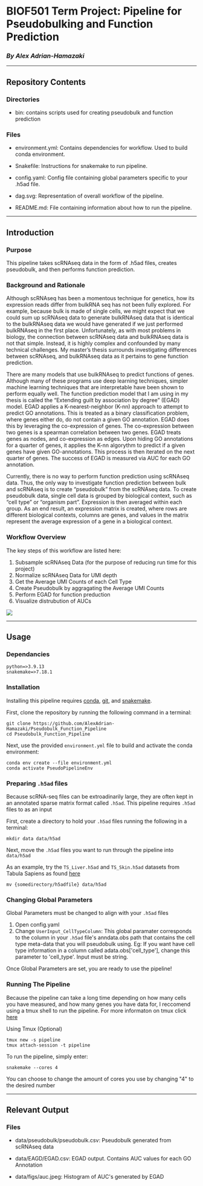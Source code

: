 # BIOF501 Term Project: Pipeline for Pseudobulking and Function Prediction 

### *By Alex Adrian-Hamazaki*

--------------------

## Repository Contents

### Directories

 + bin: contains scripts used for creating pseudobulk and function prediction
 
### Files
 
 + environment.yml: Contains dependencies for workflow. Used to build conda environment.
 
 + Snakefile: Instructions for snakemake to run pipeline.

 + config.yaml: Config file containing global parameters specific to your .h5ad file.
 
 + dag.svg: Representation of overall workflow of the pipeline.
 
 + README.md: File containing information about how to run the pipeline.


--------------------


## Introduction


### Purpose

This pipeline takes scRNAseq data in the form of .h5ad files, creates pseudobulk, and then performs function prediction.

### Background and Rationale

Although scRNAseq has been a momentous technique for genetics, how its expression reads differ from bulkRNA seq has not been fully explored. For example, because bulk is made of single cells, we might expect that we could sum up scRNAseq data to generate bulkRNAseq data that is identical to the bulkRNAseq data we would have generated if we just performed bulkRNAseq in the first place. Unfortunately, as with most problems in biology, the connection between scRNAseq data and bulkRNAseq data is not that simple. Instead, it is highly complex and confounded by many technical challenges. My master’s thesis surrounds investigating differences between scRNAseq, and bulkRNAseq data as it pertains to gene function prediction.

There are many models that use bulkRNAseq to predict functions of genes. Although many of these programs use deep learning techniques, simpler machine learning techniques that are interpretable have been shown to perform equally well. The function prediction model that I am using in my thesis is called the “Extending guilt by association by degree” (EGAD) model. EGAD applies a K-nearest-neighbor (K-nn) approach to attempt to predict GO annotations. This is treated as a binary classification problem, where genes either do, do not contain a given GO annotation. EGAD does this by leveraging the co-expression of genes. The co-expression between two genes is a spearman correlation between two genes. EGAD treats genes as nodes, and co-expression as edges. Upon hiding GO annotations for a quarter of genes, it applies the K-nn algorythm to predict if a given genes have  given GO-annotations. This process is then iterated on the next quarter of genes. The success of EGAD is measured via AUC for each GO annotation.

Currently, there is no way to perform function prediction using scRNAseq data. Thus, the only way to investigate function prediction between bulk and scRNAseq is to create  “pseudobulk” from the scRNAseq data. To create pseudobulk data, single cell data is grouped by biological context, such as “cell type” or “organism part”. Expression is then averaged within each group. As an end result, an expression matrix is created, where rows are different biological contexts, columns are genes, and values in the matrix represent the average expression of a gene in a biological context. 

### Workflow Overview

The key steps of this workflow are listed here:

1. Subsample scRNAseq Data (for the purpose of reducing run time for this project)
2. Normalize scRNAseq Data for UMI depth
3. Get the Average UMI Counts of each Cell Type
4. Create Pseudobulk by aggragating the Average UMI Counts
5. Perform EGAD for function preduction
6. Visualize distrubution of AUCs

![](dag.svg) 


--------------------


## Usage

### Dependancies

```
python=>3.9.13
snakemake=>7.18.1

```

### Installation

Installing this pipeline requires [conda](https://conda.io/projects/conda/en/stable/user-guide/install/download.html), [git](https://git-scm.com/book/en/v2/Getting-Started-Installing-Git), and [snakemake](https://snakemake.readthedocs.io/en/stable/getting_started/installation.html).


First, clone the repository by running the following command in a terminal:

```
git clone https://github.com/AlexAdrian-Hamazaki/Pseudobulk_Function_Pipeline
cd Pseudobulk_Function_Pipeline

```

Next, use the provided `environment.yml` file to build and activate the conda environment:

```
conda env create --file environment.yml
conda activate PseudoPipelineEnv

```

### Preparing `.h5ad` files

Because scRNA-seq files can be extroadinarily large, they are often kept in an annotated sparse matrix format called `.h5ad`.
This pipeline requires `.h5ad` files to as an input

First, create a directory to hold your `.h5ad` files running the following in a terminal:

```
mkdir data data/h5ad

```

Next, move the `.h5ad` files you want to run through the pipeline into `data/h5ad`

As an example, try the `TS_Liver.h5ad` and `TS_Skin.h5ad` datasets from Tabula Sapiens as found [here](https://figshare.com/articles/dataset/Tabula_Sapiens_release_1_0/14267219)

```
mv {somedirectory/h5adfile} data/h5ad

```
### Changing Global Parameters

Global Parameters must be changed to align with your `.h5ad` files

1) Open config.yaml
2) Change `UserInput_CellTypeColumn`: This global paramater corresponds to the column in your `.h5ad` file's anndata.obs path that contains the cell type                                         meta-data that you will pseudobulk using. Eg: If you want have cell type information in a column called                                                     adata.obs['cell_type'], change this parameter to 'cell_type'. Input must be string.

Once Global Parameters are set, you are ready to use the pipeline!

### Running The Pipeline

Because the pipeline can take a long time depending on how many cells you have measured, and how many genes you have data for, I reccomend using a tmux shell to run the pipeline. For more informaton on tmux click [here](https://linuxize.com/post/getting-started-with-tmux/)

Using Tmux (Optional)
```
tmux new -s pipeline
tmux attach-session -t pipeline

```

To run the pipeline, simply enter:

```
snakemake --cores 4

```
You can choose to change the amount of cores you use by changing "4" to the desired number


--------------------


## Relevant Output

### Files
 
 + data/pseudobulk/pseudobulk.csv: Pseudobulk generated from scRNAseq data

 + data/EAGD/EGAD.csv: EGAD output. Contains AUC values for each GO Annotation
 
 + data/figs/auc.jpeg: Histogram of AUC's generated by EGAD
